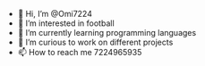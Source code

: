 - 👋 Hi, I’m @Omi7224
- 👀 I’m interested in football
- 🌱 I’m currently learning programming languages
- 💞️ I’m curious to work on different projects
- 📫 How to reach me 7224965935

<!---
Omi7224/Omi7224 is a ✨ special ✨ repository because its `README.md` (this file) appears on your GitHub profile.
You can click the Preview link to take a look at your changes.
--->
